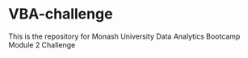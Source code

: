 # VBA-challenge
This is the repository for Monash University Data Analytics Bootcamp Module 2 Challenge
